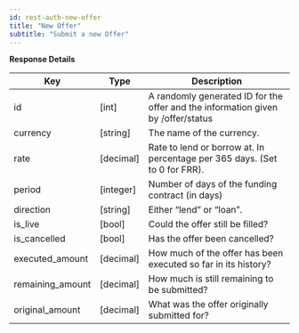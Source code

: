 ```yaml
---
id: rest-auth-new-offer
title: "New Offer"
subtitle: "Submit a new Offer"
---
```


**Response Details**

Key | Type | Description
-- | -- | --
id  |  [int]  |  A randomly generated ID for the offer and the information given by /offer/status
currency  |  [string]  |  The name of the currency.
rate  |  [decimal]  |  Rate to lend or borrow at. In percentage per 365 days. (Set to 0 for FRR).
period  |  [integer]  |  Number of days of the funding contract (in days)
direction  |  [string]  |  Either “lend” or “loan”.
is_live  |  [bool]  |  Could the offer still be filled?
is_cancelled  |  [bool]  |  Has the offer been cancelled?
executed_amount  |  [decimal]  |  How much of the offer has been executed so far in its history?
remaining_amount  |  [decimal]  |  How much is still remaining to be submitted?
original_amount  |  [decimal]  |  What was the offer originally submitted for?
